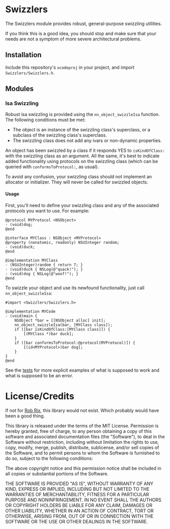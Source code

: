 Swizzlers
=========

The Swizzlers module provides robust, general-purpose swizzling utilities.

If you think this is a good idea, you should stop and make sure that your needs are not a symptom of more severe architectural problems.

Installation
------------

Include this repository's `xcodeproj` in your project, and import `Swizzlers/Swizzlers.h`.

Modules
-------

### Isa Swizzling ###

Robust isa swizzling is provided using the `nn_object_swizzleIsa` function. The following conditions must be met:

* The object is an instance of the swizzling class's superclass, or a subclass of the swizzling class's superclass.
* The swizzling class does not add any ivars or non-dynamic properties.

An object has been swizzled by a class if it responds YES to `isKindOfClass:` with the swizzling class as an argument. All the same, it's best to indicate added functionality using protocols on the swizzling class (which can be queried with `conformsToProtocol:`, as usual).

To avoid any confusion, your swizzling class should not implement an allocator or initializer. They will never be called for swizzled objects.

#### Usage ####

First, you'll need to define your swizzling class and any of the associated protocols you want to use. For example:

    @protocol MYProtocol <NSObject>
    - (void)dog;
    @end
    
    @interface MYClass : NSObject <MYProtocol>
    @property (nonatomic, readonly) NSUInteger random;
    - (void)duck;
    @end
    
    @implementation MYClass
    - (NSUInteger)random { return 7; }
    - (void)duck { NSLog(@"quack!"); }
    - (void)dog { NSLog(@"woof!"); }
    @end

To swizzle your object and use its newfound functionality, just call `nn_object_swizzleIsa`:

    #import <Swizzlers/Swizzlers.h>
        
    @implementation MYCode
    - (void)main {
        NSObject *bar = [[NSObject alloc] init];
        nn_object_swizzleIsa(bar, [MYClass class]);
        if ([bar isKindOfClass:[MYClass class]]) {
            [(MYClass *)bar duck];
        }
        if ([bar conformsToProtocol:@protocol(MYProtocol)]) {
            [(id<MYProtocol>)bar dog];
        }
    }
    @end

See the [tests](https://github.com/numist/Swizzlers/blob/master/SwizzlersTests/NNISASwizzlingTests.m) for more explicit examples of what is supposed to work and what is supposed to be an error.

License/Credits
===============

If not for [Rob Rix](https://github.com/robrix/), this library would not exist. Which probably would have been a good thing.

This library is released under the terms of the MIT License. Permission is hereby granted, free of charge, to any person obtaining a copy of this software and associated documentation files (the "Software"), to deal in the Software without restriction, including without limitation the rights to use, copy, modify, merge, publish, distribute, sublicense, and/or sell copies of the Software, and to permit persons to whom the Software is furnished to do so, subject to the following conditions:

The above copyright notice and this permission notice shall be included in all copies or substantial portions of the Software.

THE SOFTWARE IS PROVIDED "AS IS", WITHOUT WARRANTY OF ANY KIND, EXPRESS OR IMPLIED, INCLUDING BUT NOT LIMITED TO THE WARRANTIES OF MERCHANTABILITY, FITNESS FOR A PARTICULAR PURPOSE AND NONINFRINGEMENT. IN NO EVENT SHALL THE AUTHORS OR COPYRIGHT HOLDERS BE LIABLE FOR ANY CLAIM, DAMAGES OR OTHER LIABILITY, WHETHER IN AN ACTION OF CONTRACT, TORT OR OTHERWISE, ARISING FROM, OUT OF OR IN CONNECTION WITH THE SOFTWARE OR THE USE OR OTHER DEALINGS IN THE SOFTWARE.
